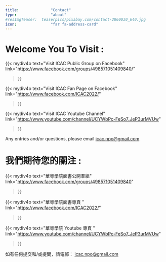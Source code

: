```yaml
---
title:              "Contact"
type:               "about"
#resImgTeaser:  teaserpics/pixabay.com/contact-2860030_640.jpg
icon:               "far fa-address-card"
---
```


# Welcome You To Visit :

{{< mydiv4o text="Visit ICAC Public Group on Facebook"
link="https://www.facebook.com/groups/498571051409840/"
>}}

{{< mydiv4o text="Visit ICAC Fan Page on Facebook"
link="https://www.facebook.com/ICAC2022/"
>}}

{{< mydiv4o text="Visit ICAC Youtube Channel"
link="https://www.youtube.com/channel/UCYWbPc-FeSo7_JeP3urMVUw"
>}}

Any entries and/or questions, please email icac.npo@gmail.com

# 我們期待您的關注 :

{{< mydiv4o text="華粵學院面書公開羣組"
link="https://www.facebook.com/groups/498571051409840"
>}}

{{< mydiv4o text="華粵學院面書專頁 "
link="https://www.facebook.com/ICAC2022/"
>}}

{{< mydiv4o text="華粵學院 Youtube 專頁 "
link="https://www.youtube.com/channel/UCYWbPc-FeSo7_JeP3urMVUw"
>}}

如有任何提交和/或提問，請電郵： icac.npo@gmail.com
